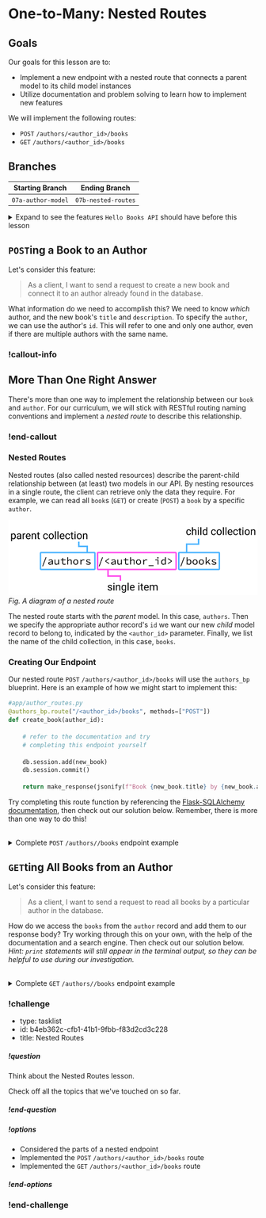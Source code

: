 # One-to-Many: Nested Routes

## Goals

Our goals for this lesson are to:
* Implement a new endpoint with a nested route that connects a parent model to its child model instances
* Utilize documentation and problem solving to learn how to implement new features

We will implement the following routes:
* `POST` `/authors/<author_id>/books`
* `GET` `/authors/<author_id>/books`

## Branches

| Starting Branch | Ending Branch|
|--|--|
|`07a-author-model` |`07b-nested-routes`|

<details>
   <summary>Expand to see the features <code>Hello Books API</code> should have before this lesson</summary>

- A `hello_books_development` database
- A `book` table defined
- A `Book` model defined
- An `author` table defined
- An `Author` model defined

- Endpoints defined for these RESTful routes:
  - `GET` to `/books`
  - `POST` to `/books`
  - `GET` to `/books/<book_id>`
  - `PUT` to `/books/<book_id>`
  - `DELETE` to `/books/<book_id>`
  - `GET` to `/authors`
  - `POST` to `/authors`

The `Book` model and table should have the following columns:

- `id`
- `title`
- `description`
- `author_id`
- `author` (model only)

The `Author` model and table should have the following columns:

- `id`
- `name`
- `books` (model only)

</details>


## `POST`ing a Book to an Author

Let's consider this feature:

> As a client, I want to send a request to create a new book and connect it to an author already found in the database.

What information do we need to accomplish this? We need to know _which_ author, and the new book's `title` and `description`. To specify the `author`, we can use the author's `id`. This will refer to one and only one author, even if there are multiple authors with the same name.

### !callout-info

## More Than One Right Answer

There's more than one way to implement the relationship between our `book` and `author`. For our curriculum, we will stick with RESTful routing naming conventions and implement a *nested route* to describe this relationship.

### !end-callout


### Nested Routes

Nested routes (also called nested resources) describe the parent-child relationship between (at least) two models in our API. By nesting resources in a single route, the client can retrieve only the data they require. For example, we can read all `book`s (`GET`) or create (`POST`) a `book` by a specific `author`.


![A diagram of a nested route: '/author/author_id/books'](../assets/nested-routes-in-flask_route-diagram.png)  
*Fig.  A diagram of a nested route*

The nested route starts with the _parent_ model. In this case, `authors`. Then we specify the appropriate author record's `id` we want our new _child_ model record to belong to, indicated by the `<author_id>` parameter. Finally, we list the name of the child collection, in this case, `books`.

### Creating Our Endpoint

Our nested route `POST` `/authors/<author_id>/books` will use the `authors_bp` blueprint. Here is an example of how we might start to implement this:

```python
#app/author_routes.py
@authors_bp.route("/<author_id>/books", methods=["POST"])
def create_book(author_id):

    # refer to the documentation and try
    # completing this endpoint yourself

    db.session.add(new_book)
    db.session.commit()

    return make_response(jsonify(f"Book {new_book.title} by {new_book.author.name} successfully created"), 201)
```

Try completing this route function by referencing the [Flask-SQLAlchemy documentation](https://flask-sqlalchemy.palletsprojects.com/en/2.x/quickstart/#simple-relationships), then check out our solution below. Remember, there is more than one way to do this! 

<br/>

<details>
    <summary>Complete <code>POST</code> <code>/authors/<author_id>/books</code> endpoint example</summary>

``` python
#app/author_routes.py
def validate_author(author_id):
    try:
        author_id = int(author_id)
    except:
        abort(make_response({"message":f"author {author_id} invalid"}, 400))

    author = Author.query.get(author_id)

    if not author:
        abort(make_response({"message":f"author {author_id} not found"}, 404))

    return author

@authors_bp.route("/<author_id>/books", methods=["POST"])
def create_book(author_id):

    author = validate_author(author_id)

    request_body = request.get_json()
    new_book = Book(
        title=request_body["title"],
        description=request_body["description"],
        author=author
    )
    db.session.add(new_book)
    db.session.commit()
    return make_response(jsonify(f"Book {new_book.title} by {new_book.author.name} successfully created"), 201)
```
</details>


## `GET`ting All Books from an Author

Let's consider this feature:

> As a client, I want to send a request to read all books by a particular author in the database.

How do we access the `books` from the `author` record and add them to our response body? Try working through this on your own, with the help of the documentation and a search engine. Then check out our solution below. _Hint: `print` statements will still appear in the terminal output, so they can be helpful to use during our investigation._

<br/>

<details>
    <summary>Complete <code>GET</code> <code>/authors/<author_id>/books</code> endpoint example</summary>

``` python
@authors_bp.route("/<author_id>/books", methods=["GET"])
def read_books(author_id):

    author = validate_author(author_id)

    books_response = []
    for book in author.books:
        books_response.append(
            {
            "id": book.id,
            "title": book.title,
            "description": book.description
            }
        )
    return jsonify(books_response)
```
</details>

<!-- prettier-ignore-start -->
### !challenge
* type: tasklist
* id: b4eb362c-cfb1-41b1-9fbb-f83d2cd3c228
* title: Nested Routes
##### !question

Think about the Nested Routes lesson.

Check off all the topics that we've touched on so far.

##### !end-question
##### !options

* Considered the parts of a nested endpoint 
* Implemented the `POST` `/authors/<author_id>/books` route
* Implemented the `GET` `/authors/<author_id>/books` route

##### !end-options
### !end-challenge
<!-- prettier-ignore-end -->